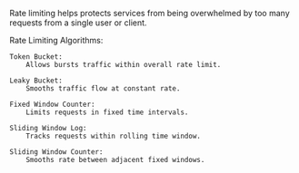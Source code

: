 Rate limiting helps protects services from being overwhelmed by too many requests from a single user or client.

Rate Limiting Algorithms: 

    Token Bucket: 
        Allows bursts traffic within overall rate limit.
    
    Leaky Bucket: 
        Smooths traffic flow at constant rate.
    
    Fixed Window Counter: 
        Limits requests in fixed time intervals.
    
    Sliding Window Log: 
        Tracks requests within rolling time window.
    
    Sliding Window Counter: 
        Smooths rate between adjacent fixed windows.
